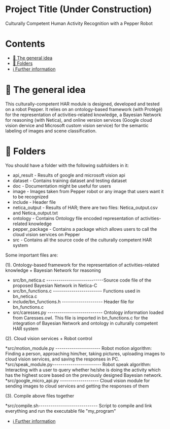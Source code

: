 # Project Title (Under Construction)
Culturally Competent Human Activity Recognition with a Pepper Robot

# Contents
 - [:blue_book: The general idea](#blue_book-the-general-idea)
 - [:file_folder: Folders](#running-using-the-software)
 - [:information_source: Further information](information-source-further-information)

# :blue_book: The general idea
This culturally-competent HAR module is designed, developed and tested on a robot Pepper. It relies on an ontology-based framework (with Protégé) for the representation of activities-related knowledge, a Bayesian Network for reasoning (with Netica), and online version services (Google cloud vision dervice and Microsoft custom vision service) for the semantic labeling of images and scene classification.



# :file_folder: Folders
You should have a folder with the following subfolders in it:


* api_result - Results of google and microsoft vision api
* dataset - Contains training dataset and testing dataset
* doc - Documentation might be useful for users
* image - Images taken from Pepper robot or any image that users want it to be recognized
* include - Header file
* netica_output - Results of HAR; there are two files: Netica_output.csv and Netica_output.txt
* ontology - Contains Ontology file encoded representation of activities-related knowledge
* pepper_package - Contains a package which allows users to call the cloud vision services on Pepper
* src - Contains all the source code of the culturally competent HAR system



Some important files are:

(1). Ontology-based framework for the representation of activities-related knowledge + Bayesian Network for reasoning

* src/bn_netica.c ----------------------------Source code file of the proposed Bayesian Network in Netica-C
* src/bn_functions.c ------------------------ Functions used in bn_netica.c
* include/bn_functions.h -------------------- Header file for bn_functions.c
* src/caresses.py --------------------------- Ontology information loaded from Caresses.owl. 
                                            This file is imported in bn_functions.c for the integration of Bayesian Network 
                                            and ontology in culturally competent HAR system


(2). Cloud vision services + Robot control

*src/motion_module.py ---------------------- Robot motion algorithm: Finding a person, approaching him/her, 
                                            taking pictures, uploading images to cloud vision services, and saving the responses in PC.
*src/speak_module.py------------------------ Robot speak algorithm: Interacting with a user to query whether he/she is doing the activity which has the highest score based on the previously designed Bayesian network.
*src/google_micro_api.py ------------------- Cloud vision module for sending images to cloud services and getting the responses of them




(3). Compile above files together

*src/compile.sh----------------------------- Script to compile and link everything and run the executable file "my_program"
                                  
 - [:information_source: Further information](information-source-further-information)
